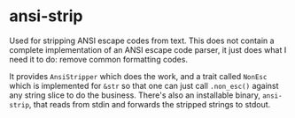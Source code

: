 # ansi-strip

Used for stripping ANSI escape codes from text. This does not contain a complete implementation of an ANSI escape code parser, it just does what I need it to do: remove common formatting codes.

It provides `AnsiStripper` which does the work, and a trait called `NonEsc` which is implemented for `&str` so that one can just call `.non_esc()` against any string slice to do the business. There's also an installable binary, `ansi-strip`, that reads from stdin and forwards the stripped strings to stdout.

